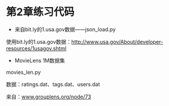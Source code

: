 # 第2章练习代码

* 来自bit.ly的1.usa.gov数据——json_load.py


使用bit.ly的1.usa.gov数据：http://www.usa.gov/About/developer-resources/1usagov.shtml

* MovieLens 1M数据集

movies_len.py

数据：ratings.dat、tags.dat、users.dat

来自：www.grouplens.org/node/73

